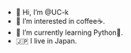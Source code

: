 - 👋 Hi, I’m @UC-k
- 👀 I’m interested in coffee☕️.
- 🌱 I’m currently learning Python🐍.
- 🇯🇵 I live in Japan.

<!---
UC-k/UC-k is a ✨ special ✨ repository because its `README.md` (this file) appears on your GitHub profile.
You can click the Preview link to take a look at your changes.
--->
